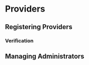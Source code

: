 # Providers

## Registering Providers <a id="registeration"></a>

### Verification

## Managing Administrators <a id="administrators"></a>

